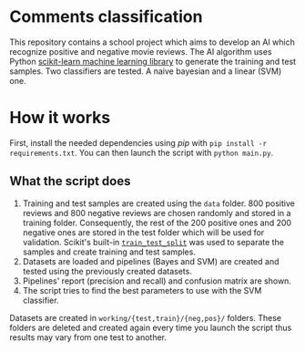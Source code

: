 # Comments classification

This repository contains a school project which aims to develop an AI which
recognize positive and negative movie reviews. The AI algorithm uses
Python [scikit-learn machine learning library](http://scikit-learn.org/stable/)
to generate the training and test samples. Two classifiers are tested.
A naive bayesian and a linear (SVM) one.

# How it works

First, install the needed dependencies using _pip_ with
`pip install -r requirements.txt`. You can then launch the script with
`python main.py`.

## What the script does

1. Training and test samples are created using the `data` folder.
   800 positive reviews and 800 negative reviews are chosen randomly and
   stored in a training folder. Consequently, the rest of the 200 positive
   ones and 200 negative ones are stored in the test folder which will be
   used for validation. Scikit's built-in [`train_test_split`](http://scikit-learn.org/stable/modules/generated/sklearn.model_selection.train_test_split.html) was used
  to separate the samples and create training and test samples.
2. Datasets are loaded and pipelines (Bayes and SVM) are created and tested
   using the previously created datasets.
3. Pipelines' report (precision and recall) and confusion matrix are shown.
4. The script tries to find the best parameters to use with the SVM classifier.

Datasets are created in `working/{test,train}/{neg,pos}/` folders.
These folders are deleted and created again every time you launch the script
thus results may vary from one test to another.
